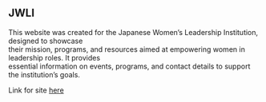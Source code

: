 ## JWLI
This website was created for the Japanese Women’s Leadership Institution, designed to showcase<br>
their mission, programs, and resources aimed at empowering women in leadership roles. It provides <br>
essential information on events, programs, and contact details to support the institution’s goals.<br>


Link for site <a href="[p5.png](https://dougiethedevjwli.netlify.app/)">here</a>
